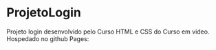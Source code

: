 # ProjetoLogin
 Projeto login desenvolvido pelo Curso HTML e CSS do Curso em video. 
Hospedado no github Pages: 
